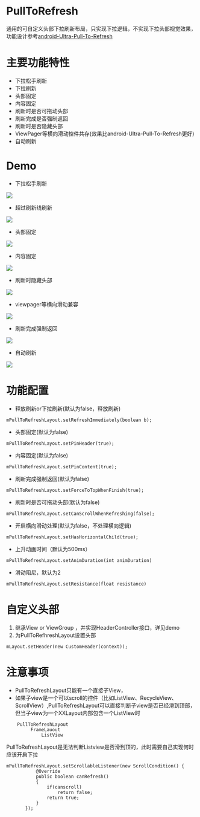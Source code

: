 # PullToRefresh
通用的可自定义头部下拉刷新布局，只实现下拉逻辑，不实现下拉头部视觉效果，功能设计参考[android-Ultra-Pull-To-Refresh](https://github.com/liaohuqiu/android-Ultra-Pull-To-Refresh)

# 主要功能特性
 
 * 下拉松手刷新
 * 下拉刷新
 * 头部固定
 * 内容固定
 * 刷新时是否可拖动头部
 * 刷新完成是否强制返回
 * 刷新时是否隐藏头部
 * ViewPager等横向滑动控件共存(效果比android-Ultra-Pull-To-Refresh更好)
 * 自动刷新

# Demo
 * 下拉松手刷新
 
![](https://github.com/dzysghr/PullToRefresh/raw/master/gif/%E4%B8%8B%E6%8B%89%E9%87%8A%E6%94%BE%E5%88%B7%E6%96%B0_clip.gif)
 
* 超过刷新线刷新

![](https://github.com/dzysghr/PullToRefresh/raw/master/gif/%E8%B6%85%E8%BF%87%E5%88%B7%E6%96%B0%E7%BA%BF%E5%88%B7%E6%96%B0_clip.gif)

* 头部固定

![](https://github.com/dzysghr/PullToRefresh/raw/master/gif/%E5%A4%B4%E9%83%A8%E5%9B%BA%E5%AE%9A_clip.gif)

* 内容固定

![](https://github.com/dzysghr/PullToRefresh/raw/master/gif/%E5%86%85%E5%AE%B9%E5%9B%BA%E5%AE%9A_clip.gif)

* 刷新时隐藏头部

![](https://github.com/dzysghr/PullToRefresh/raw/master/gif/%E9%9A%90%E8%97%8F%E5%A4%B4%E9%83%A8_clip.gif)

* viewpager等横向滑动兼容

![](https://github.com/dzysghr/PullToRefresh/raw/master/gif/%E6%A8%AA%E5%90%91_clip.gif)

* 刷新完成强制返回

![](https://github.com/dzysghr/PullToRefresh/raw/master/gif/%E5%BC%BA%E5%88%B6%E8%BF%94%E5%9B%9E_clip.gif)

* 自动刷新

![](https://github.com/dzysghr/PullToRefresh/raw/master/gif/%E8%87%AA%E5%8A%A8%E5%88%B7%E6%96%B0_clip.gif)

 
# 功能配置

* 释放刷新or下拉刷新(默认为false，释放刷新)

```
mPullToRefreshLayout.setRefreshImmediately(boolean b);
```

* 头部固定(默认为false)
```
mPullToRefreshLayout.setPinHeader(true);
```

* 内容固定(默认为false)
```
mPullToRefreshLayout.setPinContent(true);
```

* 刷新完成强制返回(默认为false)
```
mPullToRefreshLayout.setForceToTopWhenFinish(true);
```

* 刷新时是否可拖动头部(默认为false)
```
mPullToRefreshLayout.setCanScrollWhenRefreshing(false);
```

* 开启横向滑动处理(默认为false，不处理横向逻辑)

```
mPullToRefreshLayout.setHasHorizontalChild(true);
```


* 上升动画时间（默认为500ms）

```
mPullToRefreshLayout.setAnimDuration(int animDuration)
```

* 滑动阻尼，默认为2

```
mPullToRefreshLayout.setResistance(float resistance)
```

# 自定义头部

1. 继承View or ViewGroup ，并实现HeaderController接口，详见demo
2. 为PullToRefhreshLayout设置头部
```
mLayout.setHeader(new CustomHeader(context));
```
# 注意事项

* PullToRefreshLayout只能有一个直接子View，
* 如果子view是一个可以scroll的控件（比如ListView、RecycleView、ScrollView）,PullToRefreshLayout可以直接判断子view是否已经滑到顶部，但当子view为一个XXLayout内部包含一个ListView时


```
    PullToRefreshLayout
         FrameLauout
             ListView
 ```
 PullToRefreshLayout是无法判断Listview是否滑到顶的，此时需要自己实现何时应该开启下拉
 ```
 mPullToRefreshLayout.setScrollableListener(new ScrollCondition() {
            @Override
            public boolean canRefresh()
            {
                if(canscroll)
                    return false;
                return true;
            }
        });
 ```
